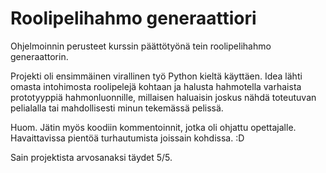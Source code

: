 # Roolipelihahmo generaattiori

Ohjelmoinnin perusteet kurssin päättötyönä tein roolipelihahmo generaattorin.

Projekti oli ensimmäinen virallinen työ Python kieltä käyttäen.
Idea lähti omasta intohimosta roolipelejä kohtaan ja halusta hahmotella varhaista prototyyppiä hahmonluonnille, millaisen haluaisin joskus nähdä toteutuvan pelialalla tai mahdollisesti minun tekemässä pelissä.

Huom. Jätin myös koodiin kommentoinnit, jotka oli ohjattu opettajalle. Havaittavissa pientöä turhautumista joissain kohdissa. :D

Sain projektista arvosanaksi täydet 5/5.
